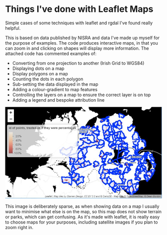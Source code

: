 # Things I've done with Leaflet Maps
Simple cases of some techniques with leaflet and rgdal I've found really helpful.

This is based on data published by NISRA and data I've made up myself for the purpose of examples. The code produces interactive maps, in that you can zoom in and clicking on shapes will display more information. The attached code has commented examples of:

* Converting from one projection to another (Irish Grid to WGS84)
* Displaying dots on a map
* Display polygons on a map
* Counting the dots in each polygon
* Sub-setting the data displayed in the map
* Adding a colour-gradient to map features
* Controlling the layers on a map to ensure the correct layer is on top
* Adding a legend and bespoke attribution line

![screen-grab of interactive map](https://github.com/deangordon/leafletMaps/blob/master/sampleMap.JPG)

This image is deliberately sparse, as when showing data on a map I usually want to minimise what else is on the map, so this map does not show terrain or parks, which can get confusing. As it's made with leaflet, it is really easy to choose maps for your purposes, including satellite images if you plan to zoom right in.
